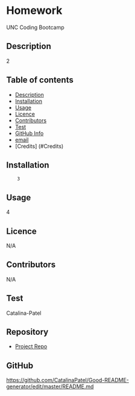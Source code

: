 

# **Homework**
UNC Coding Bootcamp

## Description 
2

## Table of contents
- [Description](#Description)
- [Installation](#Installation)
- [Usage](#Usage)
- [Licence](#Licence)
- [Contributors](#Contributors)
- [Test](#Test)
- [GitHub Info](#GitHub)
- [email](#Email)
- [Credits] (#Credits)
## Installation
        3
## Usage
4
## Licence
N/A
## Contributors
N/A
## Test
Catalina-Patel
## Repository
- [Project Repo](undefined)
## GitHub
https://github.com/CatalinaPatel/Good-README-generator/edit/master/README.md
